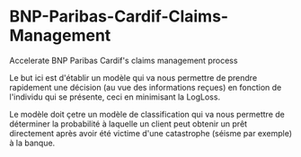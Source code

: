 # BNP-Paribas-Cardif-Claims-Management
Accelerate BNP Paribas Cardif's claims management process

Le but ici est d'établir un modèle qui va nous permettre de prendre rapidement une décision (au vue des informations reçues) en fonction de l'individu qui se présente, ceci en minimisant la LogLoss.

Le modèle doit çetre un modèle de classification qui va nous permettre de déterminer la probabilité à laquelle un client peut obtenir un prêt directement après avoir été victime d'une catastrophe (séisme par exemple) à la banque. 
